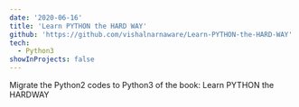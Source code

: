 ```yaml
---
date: '2020-06-16'
title: 'Learn PYTHON the HARD WAY'
github: 'https://github.com/vishalnarnaware/Learn-PYTHON-the-HARD-WAY'
tech:
  - Python3
showInProjects: false
---
```


Migrate the Python2 codes to Python3 of the book: Learn PYTHON the HARDWAY
